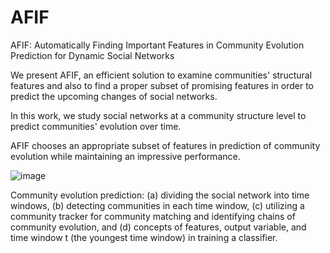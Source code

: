 # AFIF
AFIF: Automatically Finding Important Features in Community Evolution Prediction for Dynamic Social Networks

We present AFIF, an efficient solution to examine communities' structural features and also to find a proper subset of promising features in order to predict the upcoming changes of social networks. 

In this work, we study social networks at a community structure level to predict communities' evolution over time. 

AFIF chooses an appropriate subset of features in prediction of community evolution while maintaining an impressive performance.

![image](https://user-images.githubusercontent.com/82231238/115204097-5e14cb80-a10d-11eb-89c0-208e1e826a69.png)

Community evolution prediction: (a) dividing the social network into time windows, (b) detecting communities in each time window, (c) utilizing a community tracker for community matching and identifying chains of community evolution, and (d) concepts of features, output variable, and time window t (the youngest time window) in training a classifier.


